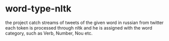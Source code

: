 # word-type-nltk
the project catch streams of tweets of the given word in russian from twitter
each token is processed through nltk and he is assigned with the word category, such as Verb, Number, Nou etc. 
